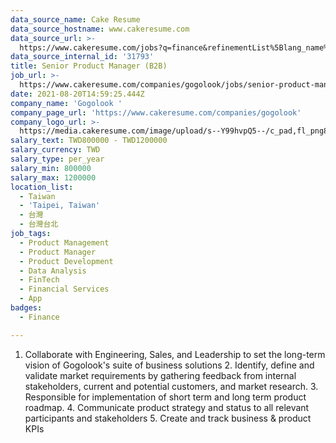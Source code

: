 ```yaml
---
data_source_name: Cake Resume
data_source_hostname: www.cakeresume.com
data_source_url: >-
  https://www.cakeresume.com/jobs?q=finance&refinementList%5Blang_name%5D%5B0%5D=English&refinementList%5Bsalary_type%5D=per_year&range%5Bsalary_range%5D%5Bmin%5D=1000000&page=3
data_source_internal_id: '31793'
title: Senior Product Manager (B2B)
job_url: >-
  https://www.cakeresume.com/companies/gogolook/jobs/senior-product-manager-9e244c
date: 2021-08-20T14:59:25.444Z
company_name: 'Gogolook '
company_page_url: 'https://www.cakeresume.com/companies/gogolook'
company_logo_url: >-
  https://media.cakeresume.com/image/upload/s--Y99hvpQ5--/c_pad,fl_png8,h_200,w_200/v1618254473/gi3vnzovbkfiqffe6fu7.png
salary_text: TWD800000 - TWD1200000
salary_currency: TWD
salary_type: per_year
salary_min: 800000
salary_max: 1200000
location_list:
  - Taiwan
  - 'Taipei, Taiwan'
  - 台灣
  - 台灣台北
job_tags:
  - Product Management
  - Product Manager
  - Product Development
  - Data Analysis
  - FinTech
  - Financial Services
  - App
badges:
  - Finance

---
```


1. Collaborate with Engineering, Sales, and Leadership to set the long-term vision of Gogolook's suite of business solutions 2. Identify, define and validate market requirements by gathering feedback from internal stakeholders, current and potential customers, and market research. 3. Responsible for implementation of short term and long term product roadmap. 4. Communicate product strategy and status to all relevant participants and stakeholders 5. Create and track business & product KPIs